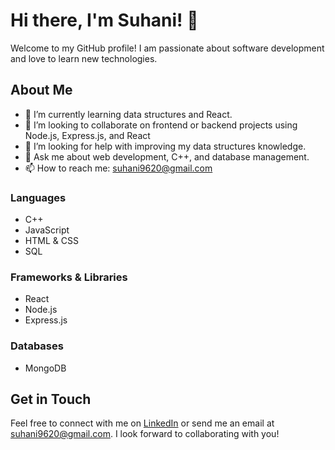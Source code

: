 

# Hi there, I'm Suhani! 👋

Welcome to my GitHub profile! I am passionate about software development and love to learn new technologies.

## About Me

- 🌱 I’m currently learning data structures and React.
- 👯 I’m looking to collaborate on frontend or backend projects using  Node.js, Express.js, and React
- 🤔 I’m looking for help with improving my data structures knowledge.
- 💬 Ask me about web development, C++, and database management.
- 📫 How to reach me: suhani9620@gmail.com
  



### Languages

- C++
- JavaScript
- HTML & CSS
- SQL

### Frameworks & Libraries

- React
- Node.js
- Express.js

### Databases

- MongoDB
  



## Get in Touch

Feel free to connect with me on [LinkedIn](https://linkedin.com/in/suhani0920) or send me an email at suhani9620@gmail.com. I look forward to collaborating with you!

